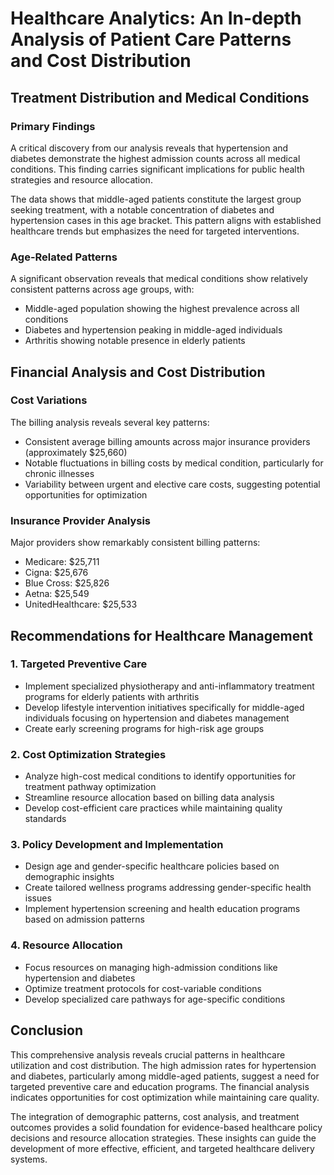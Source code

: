 # Healthcare Analytics: An In-depth Analysis of Patient Care Patterns and Cost Distribution

## Treatment Distribution and Medical Conditions

### Primary Findings
A critical discovery from our analysis reveals that hypertension and diabetes demonstrate the highest admission counts across all medical conditions. This finding carries significant implications for public health strategies and resource allocation.

The data shows that middle-aged patients constitute the largest group seeking treatment, with a notable concentration of diabetes and hypertension cases in this age bracket. This pattern aligns with established healthcare trends but emphasizes the need for targeted interventions.

### Age-Related Patterns
A significant observation reveals that medical conditions show relatively consistent patterns across age groups, with:

- Middle-aged population showing the highest prevalence across all conditions
- Diabetes and hypertension peaking in middle-aged individuals
- Arthritis showing notable presence in elderly patients

## Financial Analysis and Cost Distribution

### Cost Variations
The billing analysis reveals several key patterns:

- Consistent average billing amounts across major insurance providers (approximately $25,660)
- Notable fluctuations in billing costs by medical condition, particularly for chronic illnesses
- Variability between urgent and elective care costs, suggesting potential opportunities for optimization

### Insurance Provider Analysis
Major providers show remarkably consistent billing patterns:

- Medicare: $25,711
- Cigna: $25,676
- Blue Cross: $25,826
- Aetna: $25,549
- UnitedHealthcare: $25,533

## Recommendations for Healthcare Management

### 1. Targeted Preventive Care
- Implement specialized physiotherapy and anti-inflammatory treatment programs for elderly patients with arthritis
- Develop lifestyle intervention initiatives specifically for middle-aged individuals focusing on hypertension and diabetes management
- Create early screening programs for high-risk age groups

### 2. Cost Optimization Strategies
- Analyze high-cost medical conditions to identify opportunities for treatment pathway optimization
- Streamline resource allocation based on billing data analysis
- Develop cost-efficient care practices while maintaining quality standards

### 3. Policy Development and Implementation
- Design age and gender-specific healthcare policies based on demographic insights
- Create tailored wellness programs addressing gender-specific health issues
- Implement hypertension screening and health education programs based on admission patterns

### 4. Resource Allocation
- Focus resources on managing high-admission conditions like hypertension and diabetes
- Optimize treatment protocols for cost-variable conditions
- Develop specialized care pathways for age-specific conditions

## Conclusion
This comprehensive analysis reveals crucial patterns in healthcare utilization and cost distribution. The high admission rates for hypertension and diabetes, particularly among middle-aged patients, suggest a need for targeted preventive care and education programs. The financial analysis indicates opportunities for cost optimization while maintaining care quality.

The integration of demographic patterns, cost analysis, and treatment outcomes provides a solid foundation for evidence-based healthcare policy decisions and resource allocation strategies. These insights can guide the development of more effective, efficient, and targeted healthcare delivery systems.
